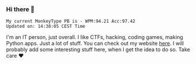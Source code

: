 ### Hi there 👋
<!-- PB START -->
```
My current MonkeyType PB is - WPM:94.21 Acc:97.42
Updated on: 14:38:05 CEST Time
```
<!-- PB END -->
I'm an IT person, just overall. I like CTFs, hacking, coding games, making Python apps. Just a lot of stuff.
You can check out my website [here](https://skill3472.github.io/).
I will probably add some interesting stuff here, when I get the idea to do so. Take care ❤️
